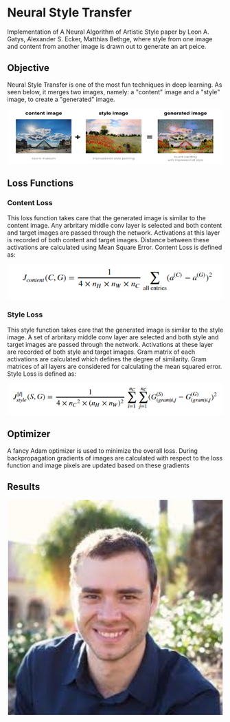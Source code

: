 # Neural Style Transfer

Implementation of A Neural Algorithm of Artistic Style paper by Leon A. Gatys, Alexander S. Ecker,  Matthias Bethge,
where style from one image and content from another image is drawn out to generate an art peice.

## Objective

Neural Style Transfer is one of the most fun techniques in deep learning. As seen below, it merges two images, namely: a "content" image and a "style" image, to create a "generated" image.

<p align="center">
<img src="./images/problem.PNG" width=500>
</p>

## Loss Functions

### Content Loss

This loss function takes care that the generated image is similar to the content image.
Any arbritary middle conv layer is selected and both content and target images are passed through the network. Activations at this layer is
recorded of both content and target images. Distance between these activations are calculated using Mean Square Error.
Content Loss is defined as:
<p align="center">
<img src="./images/content.PNG" width=500>
</p>

### Style Loss

This style function takes care that the generated image is similar to the style image.
A set of arbritary middle conv layer are selected and both style and target images are passed through the network. Activations at these layer are recorded of both style and target images. Gram matrix of each activations are calculated which defines the degree of similarity.
Gram matrices of all layers are considered for calculating the mean squared error.
Style Loss is defined as:
<p align="center">
<img src="./images/style.PNG" width=500>
</p>

## Optimizer
A fancy Adam optimizer is used to minimize the overall loss.
During backpropagation gradients of images are calculated with respect to the loss function and image pixels are updated based on these
gradients


## Results
<p align="center">
<img src="./output/andrej/andrej2.jpg" width=500>
</p>

